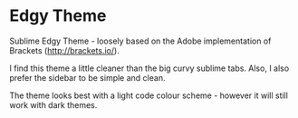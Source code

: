 Edgy Theme
==================
Sublime Edgy Theme - loosely based on the Adobe implementation of Brackets (http://brackets.io/).

I find this theme a little cleaner than the big curvy sublime tabs. Also, I also prefer the sidebar to be simple and clean.

The theme looks best with a light code colour scheme - however it will still work with dark themes.
